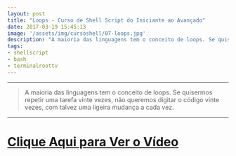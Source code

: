 ```yaml
---
layout: post
title: "Loops - Curso de Shell Script do Iniciante ao Avançado"
date: 2017-03-19 15:45:13
image: '/assets/img/cursoshell/07-loops.jpg'
description: "A maioria das linguagens tem o conceito de loops. Se quisermos repetir uma tarefa vinte vezes, não queremos digitar o código vinte vezes, com talvez uma ligeira mudança a cada vez."
tags:
- shellscript
- bash
- terminalroottv
---
```


***

> A maioria das linguagens tem o conceito de loops. Se quisermos repetir uma tarefa vinte vezes, não queremos digitar o código vinte vezes, com talvez uma ligeira mudança a cada vez.

***


# [Clique Aqui para Ver o Vídeo](https://www.youtube.com/watch?v=qhECO0wdLR4)


<script async src="https://pagead2.googlesyndication.com/pagead/js/adsbygoogle.js"></script>

<!-- Informat -->
<ins class="adsbygoogle"
 style="display:block"
 data-ad-client="ca-pub-2838251107855362"
 data-ad-slot="2327980059"
 data-ad-format="auto"
 data-full-width-responsive="true"></ins>

<script>
(adsbygoogle = window.adsbygoogle || []).push({});
</script>



